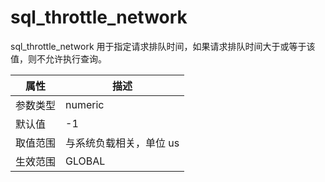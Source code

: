 # sql_throttle_network

sql_throttle_network 用于指定请求排队时间，如果请求排队时间大于或等于该值，则不允许执行查询。

| **属性** |    **描述**     |
|--------|---------------|
| 参数类型   | numeric       |
| 默认值    | -1            |
| 取值范围   | 与系统负载相关，单位 us |
| 生效范围   | GLOBAL        |
